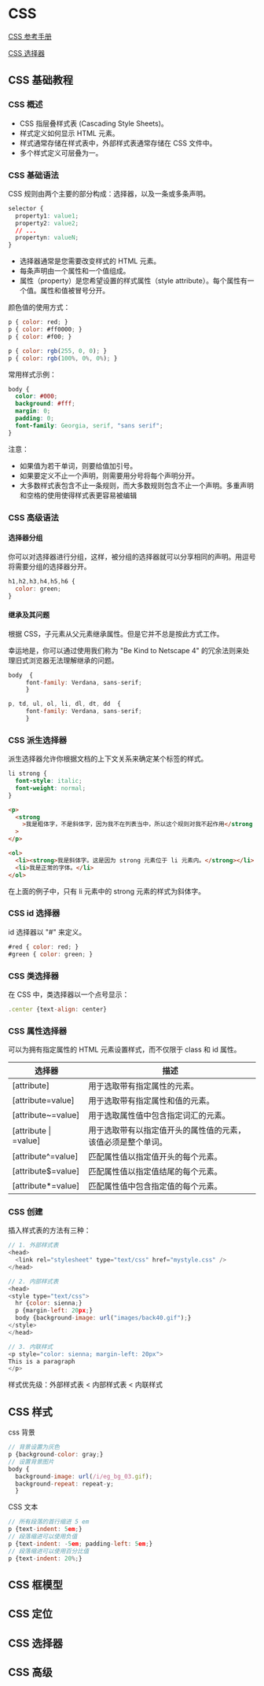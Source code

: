# CSS

[CSS 参考手册](http://www.w3school.com.cn/cssref/index.asp)

[CSS 选择器](http://www.w3school.com.cn/cssref/css_selectors.asp)

## CSS 基础教程

### CSS 概述

- CSS 指层叠样式表 (Cascading Style Sheets)。
- 样式定义如何显示 HTML 元素。
- 样式通常存储在样式表中，外部样式表通常存储在 CSS 文件中。
- 多个样式定义可层叠为一。

### CSS 基础语法

CSS 规则由两个主要的部分构成：选择器，以及一条或多条声明。

```css
selector {
  property1: value1;
  property2: value2;
  // ...
  propertyn: valueN;
}
```

- 选择器通常是您需要改变样式的 HTML 元素。
- 每条声明由一个属性和一个值组成。
- 属性（property）是您希望设置的样式属性（style attribute）。每个属性有一个值。属性和值被冒号分开。

颜色值的使用方式：

```js
p { color: red; }
p { color: #ff0000; }
p { color: #f00; }

p { color: rgb(255, 0, 0); }
p { color: rgb(100%, 0%, 0%); }
```

常用样式示例：

```css
body {
  color: #000;
  background: #fff;
  margin: 0;
  padding: 0;
  font-family: Georgia, serif, "sans serif";
}
```

注意：

- 如果值为若干单词，则要给值加引号。
- 如果要定义不止一个声明，则需要用分号将每个声明分开。
- 大多数样式表包含不止一条规则，而大多数规则包含不止一个声明。多重声明和空格的使用使得样式表更容易被编辑

### CSS 高级语法

#### 选择器分组

你可以对选择器进行分组，这样，被分组的选择器就可以分享相同的声明。用逗号将需要分组的选择器分开。

```js
h1,h2,h3,h4,h5,h6 {
  color: green;
}
```

#### 继承及其问题

根据 CSS，子元素从父元素继承属性。但是它并不总是按此方式工作。

幸运地是，你可以通过使用我们称为 "Be Kind to Netscape 4" 的冗余法则来处理旧式浏览器无法理解继承的问题。

```js
body  {
     font-family: Verdana, sans-serif;
     }

p, td, ul, ol, li, dl, dt, dd  {
     font-family: Verdana, sans-serif;
     }
```

### CSS 派生选择器

派生选择器允许你根据文档的上下文关系来确定某个标签的样式。

```css
li strong {
  font-style: italic;
  font-weight: normal;
}
```

```html
<p>
  <strong
    >我是粗体字，不是斜体字，因为我不在列表当中，所以这个规则对我不起作用</strong
  >
</p>

<ol>
  <li><strong>我是斜体字。这是因为 strong 元素位于 li 元素内。</strong></li>
  <li>我是正常的字体。</li>
</ol>
```

在上面的例子中，只有 li 元素中的 strong 元素的样式为斜体字。

### CSS id 选择器

id 选择器以 "#" 来定义。

```js
#red { color: red; }
#green { color: green; }
```

### CSS 类选择器

在 CSS 中，类选择器以一个点号显示：

```js
.center {text-align: center}
```

### CSS 属性选择器

可以为拥有指定属性的 HTML 元素设置样式，而不仅限于 class 和 id 属性。

| 选择器                | 描述                                                         |
| --------------------- | ------------------------------------------------------------ |
| [attribute]           | 用于选取带有指定属性的元素。                                 |
| [attribute=value]     | 用于选取带有指定属性和值的元素。                             |
| [attribute~=value]    | 用于选取属性值中包含指定词汇的元素。                         |
| [attribute \| =value] | 用于选取带有以指定值开头的属性值的元素，该值必须是整个单词。 |
| [attribute^=value]    | 匹配属性值以指定值开头的每个元素。                           |
| [attribute$=value]    | 匹配属性值以指定值结尾的每个元素。                           |
| [attribute*=value]    | 匹配属性值中包含指定值的每个元素。                           |

### CSS 创建

插入样式表的方法有三种：

```js
// 1. 外部样式表
<head>
  <link rel="stylesheet" type="text/css" href="mystyle.css" />
</head>

// 2. 内部样式表
<head>
<style type="text/css">
  hr {color: sienna;}
  p {margin-left: 20px;}
  body {background-image: url("images/back40.gif");}
</style>
</head>

// 3. 内联样式
<p style="color: sienna; margin-left: 20px">
This is a paragraph
</p>
```

样式优先级：外部样式表 < 内部样式表 < 内联样式

## CSS 样式

css 背景

```js
// 背景设置为灰色
p {background-color: gray;}
// 设置背景图片
body {
  background-image: url(/i/eg_bg_03.gif);
  background-repeat: repeat-y;
  }
```

CSS 文本

```js
// 所有段落的首行缩进 5 em
p {text-indent: 5em;}
// 段落缩进可以使用负值
p {text-indent: -5em; padding-left: 5em;}
// 段落缩进可以使用百分比值
p {text-indent: 20%;}
```

## CSS 框模型

## CSS 定位

## CSS 选择器

## CSS 高级
